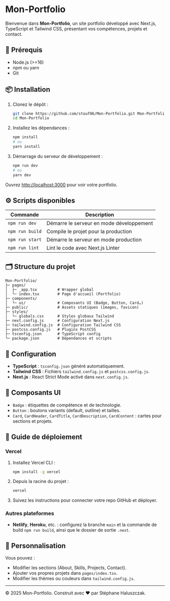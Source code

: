 # Mon-Portfolio

Bienvenue dans **Mon-Portfolio**, un site portfolio développé avec Next.js, TypeScript et Tailwind CSS, présentant vos compétences, projets et contact.

## 🚀 Prérequis

* Node.js (>=16)
* npm ou yarn
* Git

## 📦 Installation

1. Clonez le dépôt :

   ```bash
   git clone https://github.com/stouf06/Mon-Portfolio.git Mon-Portfolio
   cd Mon-Portfolio
   ```

2. Installez les dépendances :

   ```bash
   npm install
   # ou
   yarn install
   ```

3. Démarrage du serveur de développement :

   ```bash
   npm run dev
   # ou
   yarn dev
   ```

Ouvrez [http://localhost:3000](http://localhost:3000) pour voir votre portfolio.

## ⚙️ Scripts disponibles

| Commande        | Description                              |
| --------------- | ---------------------------------------- |
| `npm run dev`   | Démarre le serveur en mode développement |
| `npm run build` | Compile le projet pour la production     |
| `npm run start` | Démarre le serveur en mode production    |
| `npm run lint`  | Lint le code avec Next.js Linter         |

## 🗂️ Structure du projet

```text
Mon-Portfolio/
├─ pages/
│  ├─ _app.tsx         # Wrapper global
│  └─ index.tsx        # Page d'accueil (Portfolio)
├─ components/
│  └─ ui/              # Composants UI (Badge, Button, Card…)
├─ public/             # Assets statiques (images, favicon)
├─ styles/
│  └─ globals.css      # Styles globaux Tailwind
├─ next.config.js      # Configuration Next.js
├─ tailwind.config.js  # Configuration Tailwind CSS
├─ postcss.config.js   # Plugins PostCSS
├─ tsconfig.json       # TypeScript config
└─ package.json        # Dépendances et scripts
```

## 🔧 Configuration

* **TypeScript** : `tsconfig.json` généré automatiquement.
* **Tailwind CSS** : Fichiers `tailwind.config.js` et `postcss.config.js`.
* **Next.js** : React Strict Mode activé dans `next.config.js`.

## 📐 Composants UI

* `Badge` : étiquettes de compétence et de technologie.
* `Button` : boutons variants (default, outline) et tailles.
* `Card`, `CardHeader`, `CardTitle`, `CardDescription`, `CardContent` : cartes pour sections et projets.

## 📖 Guide de déploiement

### Vercel

1. Installez Vercel CLI :

   ```bash
   npm install -g vercel
   ```
2. Depuis la racine du projet :

   ```bash
   vercel
   ```
3. Suivez les instructions pour connecter votre repo GitHub et déployer.

### Autres plateformes

* **Netlify**, **Heroku**, etc. : configurez la branche `main` et la commande de build `npm run build`, ainsi que le dossier de sortie `.next`.

## 📝 Personnalisation

Vous pouvez :

* Modifier les sections (About, Skills, Projects, Contact).
* Ajouter vos propres projets dans `pages/index.tsx`.
* Modifier les thèmes ou couleurs dans `tailwind.config.js`.

---

©️ 2025 Mon-Portfolio. Construit avec ❤️ par Stéphane Haluszczak.

